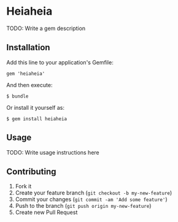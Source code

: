 # Heiaheia

TODO: Write a gem description

## Installation

Add this line to your application's Gemfile:

    gem 'heiaheia'

And then execute:

    $ bundle

Or install it yourself as:

    $ gem install heiaheia

## Usage

TODO: Write usage instructions here

## Contributing

1. Fork it
2. Create your feature branch (`git checkout -b my-new-feature`)
3. Commit your changes (`git commit -am 'Add some feature'`)
4. Push to the branch (`git push origin my-new-feature`)
5. Create new Pull Request
